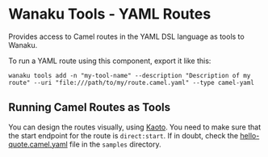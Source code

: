 # Wanaku Tools - YAML Routes

Provides access to Camel routes in the YAML DSL language as tools to Wanaku.

To run a YAML route using this component, export it like this:

```shell
wanaku tools add -n "my-tool-name" --description "Description of my route" --uri "file:///path/to/my/route.camel.yaml" --type camel-yaml
```

## Running Camel Routes as Tools

You can design the routes visually, using [Kaoto](https://kaoto.io/). You need to make sure that the start endpoint for the
route is `direct:start`. If in doubt, check the [hello-quote.camel.yaml](../tests/data/routes/camel-route/hello-quote.camel.yaml)
file in the `samples` directory.
